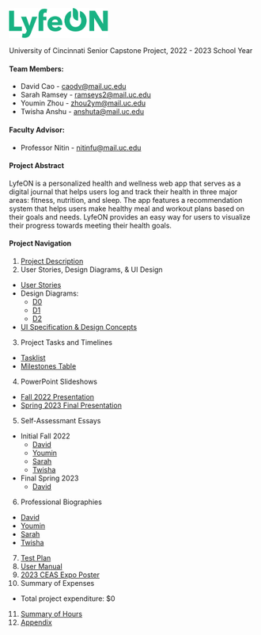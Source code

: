 <img src="https://github.com/davidcao1337/senior-design/blob/main/lyfeon-logo.png" width=200>

University of Cincinnati Senior Capstone Project, 2022 - 2023 School Year

#### Team Members:
- David Cao - caodv@mail.uc.edu
- Sarah Ramsey - ramseys2@mail.uc.edu
- Youmin Zhou - zhou2ym@mail.uc.edu
- Twisha Anshu - anshuta@mail.uc.edu


#### Faculty Advisor:
- Professor Nitin - nitinfu@mail.uc.edu

#### Project Abstract

LyfeON is a personalized health and wellness web app that serves as a digital journal that helps users log and track their health in three major areas: fitness, nutrition, and sleep. The app features a recommendation system that helps users make healthy meal and workout plans based on their goals and needs. LyfeON provides an easy way for users to visualize their progress towards meeting their health goals.

#### Project Navigation
1. [Project Description](https://github.com/davidcao1337/senior-design/blob/main/assignments/project-description.md)
2. User Stories, Design Diagrams, & UI Design
- [User Stories](https://github.com/davidcao1337/senior-design/blob/main/assignments/user-stories.md)
- Design Diagrams:
  - [D0](https://github.com/davidcao1337/senior-design/blob/main/assignments/design-diagrams/D0.png)
  - [D1](https://github.com/davidcao1337/senior-design/blob/main/assignments/design-diagrams/D1.png)
  - [D2](https://github.com/davidcao1337/senior-design/blob/main/assignments/design-diagrams/D2.png)
- [UI Specification & Design Concepts](https://github.com/davidcao1337/senior-design/tree/main/assignments/ui-design)
3. Project Tasks and Timelines
- [Tasklist](https://github.com/davidcao1337/senior-design/blob/main/assignments/task-list.md)
- [Milestones Table](https://github.com/davidcao1337/senior-design/blob/main/assignments/milestones-table.md)
4. PowerPoint Slideshows
- [Fall 2022 Presentation](https://docs.google.com/presentation/d/1S2nOp2JjXoYmQpBGL4Jdbmn3u9XlAGZldg46kK1Oppk/edit?usp=sharing)
- [Spring 2023 Final Presentation](https://docs.google.com/presentation/d/1wCW2uzGAwCx5xni9zLBIXjtDKJ5cL96dZFQWpkxvHoc/edit?usp=sharing)
5. Self-Assessmant Essays
- Initial Fall 2022
  - [David](https://github.com/davidcao1337/senior-design/blob/main/assignments/capstone-assessments/capstone-assessment-cao.docx)
  - [Youmin](https://github.com/davidcao1337/senior-design/blob/main/assignments/capstone-assessments/capstone-assessment-zhou.docx)
  - [Sarah](https://github.com/davidcao1337/senior-design/blob/main/assignments/capstone-assessments/capstone-assessment-ramsey.docx)
  - [Twisha](https://github.com/davidcao1337/senior-design/blob/main/assignments/capstone-assessments/capstone-assessment-anshu.pdf)
- Final Spring 2023
  - [David](https://github.com/davidcao1337/senior-design/blob/main/assignments/final-self-assessments/final-self-assessment-cao.pdf)
6. Professional Biographies
- [David](https://github.com/davidcao1337/senior-design/blob/main/assignments/professional-bios/pro-bio-cao.md)
- [Youmin](https://github.com/davidcao1337/senior-design/blob/main/assignments/professional-bios/pro-bio-zhou.md)
- [Sarah](https://github.com/davidcao1337/senior-design/blob/main/assignments/professional-bios/RamseySarah.md)
- [Twisha](https://github.com/davidcao1337/senior-design/blob/main/assignments/professional-bios/Professional%20Biography%20Twisha.md)
7. [Test Plan](https://github.com/davidcao1337/senior-design/blob/main/assignments/test-plan.pdf)
8. [User Manual](https://github.com/davidcao1337/senior-design/blob/main/assignments/user-manual.md)
9. [2023 CEAS Expo Poster](https://github.com/davidcao1337/senior-design/blob/main/assignments/LyfeON%20-%202023%20CEAS%20Expo%20Poster.pdf)
10. Summary of Expenses
- Total project expenditure: $0
11. [Summary of Hours](https://github.com/davidcao1337/senior-design/blob/main/assignments/summary-hours.md)
12. [Appendix](https://github.com/davidcao1337/senior-design/blob/main/assignments/appendix.md)

